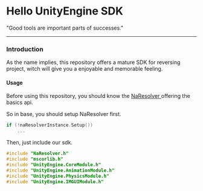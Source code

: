 # Hello UnityEngine SDK

"Good tools are important parts of successes."

------

### Introduction

As the name implies, this repository offers a mature SDK for reversing project, witch will give you a enjoyable and memorable feeling.

#### Usage

Before using this repository, you should know the [NaResolver ](https://github.com/NaOrganization/NaResolver)offering the basics api.

So in base, you should setup NaResolver first.

```c++
if (!naResolverInstance.Setup())
    ...
```

Then, just include our sdk.

```C++
#include "NaResolver.h"
#include "mscorlib.h"
#include "UnityEngine.CoreModule.h"
#include "UnityEngine.AnimationModule.h"
#include "UnityEngine.PhysicsModule.h"
#include "UnityEngine.IMGUIModule.h"
```